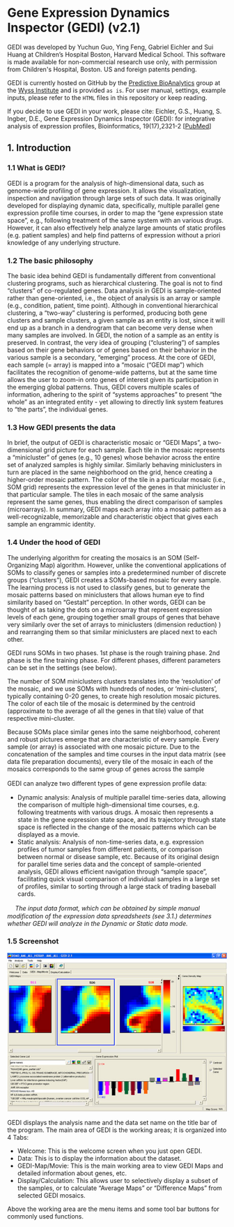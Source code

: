 # Gene Expression Dynamics Inspector (GEDI) (v2.1)

GEDI was developed by Yuchun Guo, Ying Feng, Gabriel Eichler and Sui Huang at Children’s Hospital Boston, Harvard Medical School. This software is made available for non-commercial research use only, with permission from Children's Hospital, Boston. US and foreign patents pending. 

GEDI is currently hosted on GitHub by the [Predictive BioAnalytics](mailto:midas@wyss.harvard.edu) group at the [Wyss Institute](www.wyss.harvard.edu) and is provided `as is`. For user manual, settings, example inputs, please refer to the `HTML` files in this repository or keep reading.

If you decide to use GEDI in your work, please cite:
Eichler, G.S., Huang, S. Ingber, D.E., Gene Expression Dynamics Inspector (GEDI): for integrative analysis of expression profiles, Bioinformatics, 19(17),2321-2 [[PubMed](https://www.ncbi.nlm.nih.gov/pubmed/14630665)]


## 1. Introduction
### 1.1 What is GEDI?
GEDI is a program for the analysis of high-dimensional data, such as genome-wide profiling of gene expression. It allows the visualization, inspection and navigation through large sets of such data. It was originally developed for displaying dynamic data, specifically, multiple parallel gene expression profile time courses, in order to map the “gene expression state space”, e.g., following treatment of the same system with an various drugs. However, it can also effectively help analyze large amounts of static profiles (e.g. patient samples) and help find patterns of expression without a priori knowledge of any underlying structure.
           
### 1.2 The basic philosophy
The basic idea behind GEDI is fundamentally different from conventional clustering programs, such as hierarchical clustering. The goal is not to find “clusters” of co-regulated genes. Data analysis in GEDI is sample-oriented rather than gene-oriented, i.e., the object of analysis is an array or sample (e.g., condition, patient, time point). Although in conventional hierarchical clustering, a “two-way” clustering is performed, producing both gene clusters and sample clusters, a given sample as an entity is lost, since it will end up as a branch in a dendrogram that can become very dense when many samples are involved. In GEDI, the notion of a sample as an entity is preserved. In contrast, the very idea of grouping (“clustering”) of samples based on their gene behaviors or of genes based on their behavior in the various sample is a secondary, “emerging” process. At the core of GEDI, each sample (= array) is mapped into a “mosaic (“GEDI map”) which facilitates the recognition of genome-wide patterns, but at the same time allows the user to zoom-in onto genes of interest given its participation in the emerging global patterns. Thus, GEDI covers multiple scales of information, adhering to the spirit of “systems approaches” to present “the whole” as an integrated entity - yet allowing to directly link system features to “the parts”, the individual genes.
 
### 1.3 How GEDI presents the data
In brief, the output of GEDI is characteristic mosaic or “GEDI Maps”, a two-dimensional grid picture for each sample. Each tile in the mosaic represents a “minicluster” of genes (e.g., 10 genes) whose behavior across the entire set of analyzed samples is highly similar. Similarly behaving miniclusters in turn are placed in the same neighborhood on the grid, hence creating a higher-order mosaic pattern. The color of the tile in a particular mosaic (i.e., SOM grid) represents the expression level of the genes in that minicluster in that particular sample. The tiles in each mosaic of the same analysis represent the same genes, thus enabling the direct comparison of samples (microarrays). In summary, GEDI maps each array into a mosaic pattern as a well-recognizable, memorizable and characteristic object that gives each sample an engrammic identity.
 
### 1.4 Under the hood of GEDI          
The underlying algorithm for creating the mosaics is an SOM (Self-Organizing Map) algorithm.  However, unlike the conventional applications of SOMs to classify genes or samples into a predetermined number of discrete groups (“clusters”), GEDI creates a SOMs-based mosaic for every sample. The learning process is not used to classify genes, but to generate the mosaic patterns based on miniclusters that allows human eye to find similarity based on “Gestalt” perception. In other words, GEDI can be thought of as taking the dots on a microarray that represent expression levels of each gene, grouping together small groups of genes that behave very similarly over the set of arrays to miniclusters (dimension reduction) ) and rearranging them so that similar miniclusters are placed next to each other.
 
GEDI runs SOMs in two phases. 1st phase is the rough training phase. 2nd phase is the fine training phase. For different phases, different parameters can be set in the settings (see below).
 
The number of SOM miniclusters clusters translates into the ‘resolution’ of the mosaic, and we use SOMs with hundreds of nodes, or ‘mini-clusters’, typically containing 0-20 genes, to create high resolution mosaic pictures. The color of each tile of the mosaic is determined by the centroid (approximate to the average of all the genes in that tile) value of that respective mini-cluster.
 
Because SOMs place similar genes into the same neighborhood, coherent and robust pictures emerge that are characteristic of every sample. Every sample (or array) is associated with one mosaic picture. Due to the concatenation of the samples and time courses in the input data matrix (see data file preparation documents), every tile of the mosaic in each of the mosaics corresponds to the same group of genes across the sample
 
GEDI can analyze two different types of gene expression profile data:
　
 - Dynamic analysis: Analysis of multiple parallel time-series data, allowing the comparison of multiple high-dimensional time courses, e.g. following treatments with various drugs. A mosaic then represents a state in the gene expression state space, and its trajectory through state space is reflected in the change of the mosaic patterns which can be displayed as a movie.
 - Static analysis: Analysis of non-time-series data, e.g. expression profiles of tumor samples from different patients, or comparison between normal or disease sample, etc. Because of its original design for parallel time series data and the concept of sample-oriented analysis, GEDI allows efficient navigation through “sample space”, facilitating quick visual comparison of individual samples in a large set of profiles, similar to sorting through a large stack of trading baseball cards.
 
　
_The input data format, which can be obtained by simple manual modification of the expression data spreadsheets (see 3.1.) determines whether GEDI will analyze in the Dynamic or Static data mode._

### 1.5 Screenshot
![gedi_screenshot](screenshots/screenShot.jpg)

GEDI displays the analysis name and the data set name on the title bar of the program. The main area of GEDI is the working areas; it is organized into 4 Tabs:

 - Welcome: This is the welcome screen when you just open GEDI.
 - Data: This is to display the information about the dataset.
 - GEDI-Map/Movie: This is the main working area to view GEDI Maps and detailed information about genes, etc.
 - Display/Calculation: This allows user to selectively display a subset of the samples, or to calculate “Average Maps” or “Difference Maps” from selected GEDI mosaics.
  
Above the working area are the menu items and some tool bar buttons for commonly used functions.
